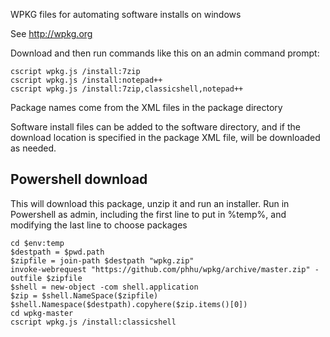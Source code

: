 WPKG files for automating software installs on windows

See http://wpkg.org

Download and then run commands like this on an admin command prompt:

```
cscript wpkg.js /install:7zip
cscript wpkg.js /install:notepad++
cscript wpkg.js /install:7zip,classicshell,notepad++
```

Package names come from the XML files in the package directory

Software install files can be added to the software directory, and if the download location is specified in the package XML file, will be downloaded as needed.

Powershell download
-------------------

This will download this package, unzip it and run an installer. Run in Powershell as admin, including the first line to put in %temp%, and modifying the last line to choose packages

```
cd $env:temp
$destpath = $pwd.path
$zipfile = join-path $destpath "wpkg.zip"
invoke-webrequest "https://github.com/phhu/wpkg/archive/master.zip" -outfile $zipfile
$shell = new-object -com shell.application
$zip = $shell.NameSpace($zipfile)
$shell.Namespace($destpath).copyhere($zip.items()[0])
cd wpkg-master
cscript wpkg.js /install:classicshell

```
